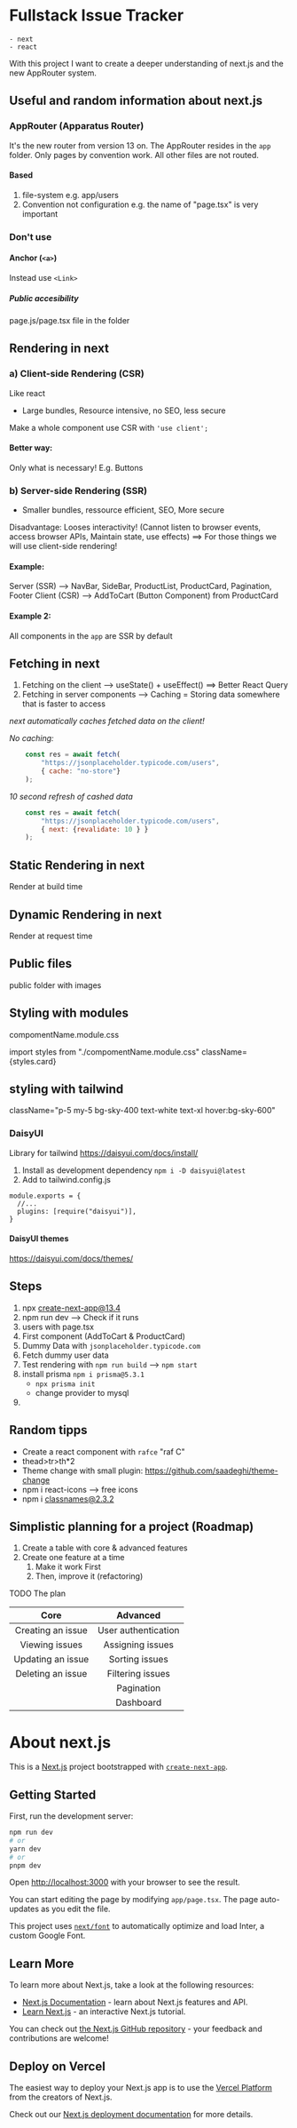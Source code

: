 # Fullstack Issue Tracker
	- next
	- react

With this project I want to create a deeper understanding of next.js and the new AppRouter system.

## Useful and random information about next.js

### AppRouter (Apparatus Router)
It's the new router from version 13 on. 
The AppRouter resides in the `app` folder.
Only pages by convention work. All other files are not routed.

#### Based

1. file-system
e.g. app/users
2. Convention not configuration
e.g. the name of "page.tsx" is very important

### Don't use

#### Anchor (`<a>`)
Instead use `<Link>`

##### Public accesibility
page.js/page.tsx file in the folder

## Rendering in next

### a) Client-side Rendering (CSR)
Like react
- Large bundles, Resource intensive, no SEO, less secure

Make a whole component use CSR with `'use client';`

#### Better way:
Only what is necessary! E.g. Buttons

### b) Server-side Rendering (SSR)
- Smaller bundles, ressource efficient, SEO, More secure

Disadvantage:
Looses interactivity! (Cannot listen to browser events, access browser APIs, Maintain state, use effects)
==> For those things we will use client-side rendering!

#### Example:
Server (SSR) --> NavBar, SideBar, ProductList, ProductCard, Pagination, Footer
Client (CSR) --> AddToCart (Button Component) from ProductCard

#### Example 2:
All components in the `app` are SSR by default

## Fetching in next
1. Fetching on the client --> useState() + useEffect() ==> Better React Query
2. Fetching in server components --> Caching = Storing data somewhere that is faster to access

*next automatically caches fetched data on the client!*

*No caching:*
``` javascript
    const res = await fetch(
        "https://jsonplaceholder.typicode.com/users",
        { cache: "no-store"}
    );
```

*10 second refresh of cashed data*
``` javascript
    const res = await fetch(
        "https://jsonplaceholder.typicode.com/users",
        { next: {revalidate: 10 } }
    );
```

## Static Rendering in next
Render at build time

## Dynamic Rendering in next
Render at request time

## Public files
public folder with images

## Styling with modules
compomentName.module.css

import styles from "./compomentName.module.css"
className={styles.card}


## styling with tailwind
className="p-5 my-5 bg-sky-400 text-white text-xl hover:bg-sky-600"

### DaisyUI
Library for tailwind
https://daisyui.com/docs/install/

1. Install as development dependency `npm i -D daisyui@latest`
2. Add to tailwind.config.js

```
module.exports = {
  //...
  plugins: [require("daisyui")],
}
```

#### DaisyUI themes
https://daisyui.com/docs/themes/



## Steps
1. npx create-next-app@13.4
2. npm run dev --> Check if it runs
3. users with page.tsx
4. First component (AddToCart & ProductCard)
5. Dummy Data with `jsonplaceholder.typicode.com`
6. Fetch dummy user data
7. Test rendering with `npm run build` --> `npm start`
8. install prisma `npm i prisma@5.3.1`
    - `npx prisma init`
    - change provider to mysql
9. 

## Random tipps
- Create a react component with `rafce` "raf C" 
- thead>tr>th*2
- Theme change with small plugin: https://github.com/saadeghi/theme-change 
- npm i react-icons --> free icons
- npm i classnames@2.3.2

## Simplistic planning for a project (Roadmap)
1. Create a table with core & advanced features
2. Create one feature at a time
	1. Make it work First
	2. Then, improve it (refactoring)

TODO The plan

| Core     |      Advanced |
|:--------:|:-------------:|
| Creating an issue | User authentication |
| Viewing issues | Assigning issues |
| Updating an issue | Sorting issues |
| Deleting an issue | Filtering issues |
|  | Pagination |
|  | Dashboard |





# About next.js
This is a [Next.js](https://nextjs.org/) project bootstrapped with [`create-next-app`](https://github.com/vercel/next.js/tree/canary/packages/create-next-app).

## Getting Started

First, run the development server:

```bash
npm run dev
# or
yarn dev
# or
pnpm dev
```

Open [http://localhost:3000](http://localhost:3000) with your browser to see the result.

You can start editing the page by modifying `app/page.tsx`. The page auto-updates as you edit the file.

This project uses [`next/font`](https://nextjs.org/docs/basic-features/font-optimization) to automatically optimize and load Inter, a custom Google Font.

## Learn More

To learn more about Next.js, take a look at the following resources:

- [Next.js Documentation](https://nextjs.org/docs) - learn about Next.js features and API.
- [Learn Next.js](https://nextjs.org/learn) - an interactive Next.js tutorial.

You can check out [the Next.js GitHub repository](https://github.com/vercel/next.js/) - your feedback and contributions are welcome!

## Deploy on Vercel

The easiest way to deploy your Next.js app is to use the [Vercel Platform](https://vercel.com/new?utm_medium=default-template&filter=next.js&utm_source=create-next-app&utm_campaign=create-next-app-readme) from the creators of Next.js.

Check out our [Next.js deployment documentation](https://nextjs.org/docs/deployment) for more details.
